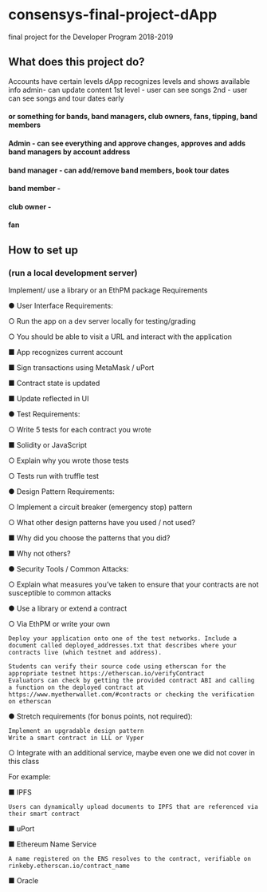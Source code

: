 # consensys-final-project-dApp
final project for the Developer Program 2018-2019
## What does this project do?
Accounts have certain levels
dApp recognizes levels and shows available info
admin- can update content
1st level - user can see songs
2nd - user can see songs and tour dates early

#### or something for bands, band managers, club owners, fans, tipping, band members
#### Admin - can see everything and approve changes, approves and adds band managers by account address
#### band manager - can add/remove band members, book tour dates
#### band member -
#### club owner -
#### fan

## How to set up
### (run a local development server)
Implement/ use a library or an EthPM package 
Requirements

●          User Interface Requirements:

○          Run the app on a dev server locally for testing/grading

○          You should be able to visit a URL and interact with the application

■          App recognizes current account

■          Sign transactions using MetaMask / uPort

■          Contract state is updated

■          Update reflected in UI

 

●          Test Requirements:

○          Write 5 tests for each contract you wrote

■          Solidity or JavaScript

○          Explain why you wrote those tests

○          Tests run with truffle test

 

●          Design Pattern Requirements:

○          Implement a circuit breaker (emergency stop) pattern

○          What other design patterns have you used / not used?

■          Why did you choose the patterns that you did?

■          Why not others?

 

●          Security Tools / Common Attacks:

○          Explain what measures you’ve taken to ensure that your contracts are not susceptible to common attacks

 

●          Use a library or extend a contract

○          Via EthPM or write your own

 

    Deploy your application onto one of the test networks. Include a document called deployed_addresses.txt that describes where your contracts live (which testnet and address).

    Students can verify their source code using etherscan for the appropriate testnet https://etherscan.io/verifyContract 
    Evaluators can check by getting the provided contract ABI and calling a function on the deployed contract at https://www.myetherwallet.com/#contracts or checking the verification on etherscan

●          Stretch requirements (for bonus points, not required):

    Implement an upgradable design pattern
    Write a smart contract in LLL or Vyper

○          Integrate with an additional service, maybe even one we did not cover in this class

For example:

■      IPFS

    Users can dynamically upload documents to IPFS that are referenced via their smart contract

■      uPort

■      Ethereum Name Service

    A name registered on the ENS resolves to the contract, verifiable on rinkeby.etherscan.io/contract_name

■      Oracle
